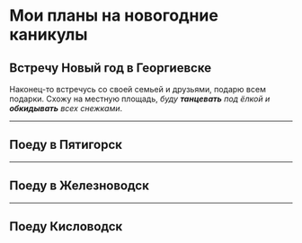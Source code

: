 # Мои планы на новогодние каникулы

## Встречу Новый год в Георгиевске
Наконец-то встречусь со своей семьей и друзьями, подарю всем подарки. Схожу на местную площадь, _буду **танцевать** под ёлкой и **обкидывать** всех снежками_.

---
## Поеду в Пятигорск

---
## Поеду в Железноводск

---
## Поеду Кисловодск
